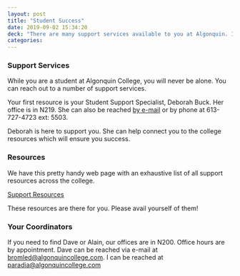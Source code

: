 ```yaml
---
layout: post
title: "Student Success"
date: 2019-09-02 15:34:20
deck: "There are many support services available to you at Algonquin. If you find yourself struggling in any way, please reach out to us. "
categories:
---
```

### Support Services

While you are a student at Algonquin College, you will never be alone. You can reach out to a number of support services.

Your first resource is your Student Support Specialist, Deborah Buck. Her office is in N219. She can also be reached <a href="mailto:buckd@algonquincollege.com">by e-mail</a> or by phone at 613-727-4723 ext: 5503.

Deborah is here to support you. She can help connect you to the college resources which will ensure you success.

### Resources

We have this pretty handy web page with an exhaustive list of all support resources across the college.

<div class="textcenter">
<a href="{{ site.baseurl }}/administration/student-support-resources.html" class="fs15">Support Resources</a>
</div>

These resources are there for you. Please avail yourself of them!

### Your Coordinators

If you need to find Dave or Alain, our offices are in N200. Office hours are by appointment. Dave can be reached via e-mail at <a href="mailto:bromled@algonquincollege.com">bromled@algonquincollege.com</a>. I can be reached at <a href="mailto:paradia@algonquincollege.com">paradia@algonquincollege.com</a>
